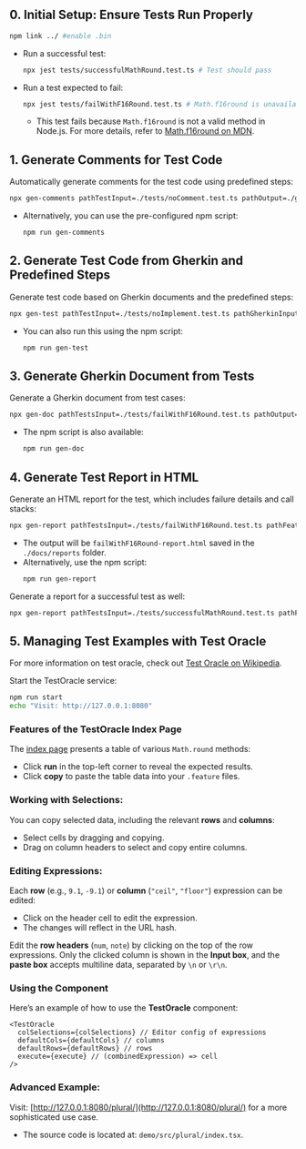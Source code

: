 ## 0. Initial Setup: Ensure Tests Run Properly
```bash
npm link ../ #enable .bin
```

* Run a successful test:
  ```bash
  npx jest tests/successfulMathRound.test.ts # Test should pass
  ```
* Run a test expected to fail:
  ```bash
  npx jest tests/failWithF16Round.test.ts # Math.f16round is unavailable in Node.js
  ```
  - This test fails because `Math.f16round` is not a valid method in Node.js. For more details, refer to [Math.f16round on MDN](https://developer.mozilla.org/en-US/docs/Web/JavaScript/Reference/Global_Objects/Math/f16round).

## 1. Generate Comments for Test Code
Automatically generate comments for the test code using predefined steps:
  ```bash
  npx gen-comments pathTestInput=./tests/noComment.test.ts pathOutput=./generatedComments.test.ts
  ```
  - Alternatively, you can use the pre-configured npm script:
    ```bash
    npm run gen-comments
    ```

## 2. Generate Test Code from Gherkin and Predefined Steps
Generate test code based on Gherkin documents and the predefined steps:
  ```bash
  npx gen-test pathTestInput=./tests/noImplement.test.ts pathGherkinInput=./docs/features/failWithF16Round.feature pathOutput=./generatedIt.test.ts
  ```
  - You can also run this using the npm script:
    ```bash
    npm run gen-test
    ```

## 3. Generate Gherkin Document from Tests
Generate a Gherkin document from test cases:
  ```bash
  npx gen-doc pathTestsInput=./tests/failWithF16Round.test.ts pathOutput=./docs/features/generatedFeature.feature
  ```
  - The npm script is also available:
    ```bash
    npm run gen-doc
    ```

## 4. Generate Test Report in HTML
Generate an HTML report for the test, which includes failure details and call stacks:
  ```bash
  npx gen-report pathTestsInput=./tests/failWithF16Round.test.ts pathFeatureInput=./docs/features/failWithF16Round.feature
  ```
  - The output will be `failWithF16Round-report.html` saved in the `./docs/reports` folder.
  - Alternatively, use the npm script:
    ```bash
    npm run gen-report
    ```

Generate a report for a successful test as well:
  ```bash
  npx gen-report pathTestsInput=./tests/successfulMathRound.test.ts pathFeatureInput=./docs/features/successfulMathRound.feature
  ```

## 5. Managing Test Examples with Test Oracle
For more information on test oracle, check out [Test Oracle on Wikipedia](https://en.wikipedia.org/wiki/Test_oracle).

Start the TestOracle service:
  ```bash
  npm run start
  echo "Visit: http://127.0.0.1:8080"
  ```

### Features of the TestOracle Index Page
The [index page](http://127.0.0.1:8080) presents a table of various `Math.round` methods:
  - Click **run** in the top-left corner to reveal the expected results.
  - Click **copy** to paste the table data into your `.feature` files.

### Working with Selections:
You can copy selected data, including the relevant **rows** and **columns**:
  - Select cells by dragging and copying.
  - Drag on column headers to select and copy entire columns.

### Editing Expressions:
Each **row** (e.g., `9.1`, `-9.1`) or **column** (`"ceil"`, `"floor"`) expression can be edited:
  - Click on the header cell to edit the expression.
  - The changes will reflect in the URL hash.

Edit the **row headers** (`num`, `note`) by clicking on the top of the row expressions. Only the clicked column is shown in the **Input box**, and the **paste box** accepts multiline data, separated by `\n` or `\r\n`.

### Using the Component
Here’s an example of how to use the **TestOracle** component:

```tsx
<TestOracle 
  colSelections={colSelections} // Editor config of expressions
  defaultCols={defaultCols} // columns
  defaultRows={defaultRows} // rows
  execute={execute} // (combinedExpression) => cell
/>
```

### Advanced Example:
Visit: [http://127.0.0.1:8080/plural/](http://127.0.0.1:8080/plural/) for a more sophisticated use case.
- The source code is located at: `demo/src/plural/index.tsx`.
